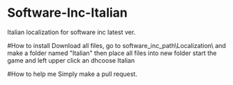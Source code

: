 # Software-Inc-Italian
Italian localization for software inc latest ver.

#How to install
Download all files, go to software_inc_path\Localization\ and make a folder named "Italian"
then place all files into new folder
start the game and left upper click an dhcoose Italian


#How to help me
Simply make a pull request.
